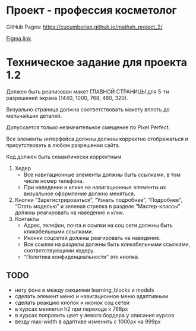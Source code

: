 # Проект - профессия косметолог

GitHub Pages: https://cucumberian.github.io/mathsh_project_2/

[Figma link](https://www.figma.com/file/mo3OGOlMR3YzYshZO3ogjP/ValMary-2-%D0%B9-%D0%BF%D1%80%D0%BE%D0%B5%D0%BA%D1%82?node-id=0-1&t=x81CcAygJaIElAc1-0)

# Техническое задание для проекта 1.2
Должен быть реализован макет ГЛАВНОЙ СТРАНИЦЫ для 5-ти разрешений экрана (1440, 1000, 768, 480, 320). 

Визуально страница должна соответствовать макету вплоть до мельчайших деталей. 

Допускается только незначительное смещение по Pixel Perfect. 

Все элементы интерфейса должны должны корректно отображаться и присутствовать в любом разрешении сайта. 

Код должен быть семантически корректным.

1. Хедер
    - Все навигационные элементы должны быть ссылками, в том числе номер телефона.
    - При наведении и клике на навигационные элементы их визуальное оформление должно меняться.
2. Кнопки “Зарегистрироваться”, “Узнать подробнее”, “Подробнее”, “Стать моделью” и зеленая стрелка в разделе “Мастер-классы” должны реагировать на наведение и клик.
3. Контакты
    - Адрес, телефон, почта и ссылки на соц сети должны быть кликабельными ссылками.
    - Иконки соцсетей должны реагировать на наведение.
    - Все ссылки на разделы должны быть кликабельными ссылками, соответствующими хедеру.
    - “Политика конфиденциальности” это кнопка.


## TODO

- нету фона в между секциями learning_blocks и models
- сделать элемент меню и навигационное меню адаптивным
- сделать реакцию кнопок и иконок соц сетей
- в курсах меняется h2 при переходе к 768px
- в курсах поправить цвет у левого бордера у описания курсов
- везду max-width в адаптиве изменить с 1000px на 999px